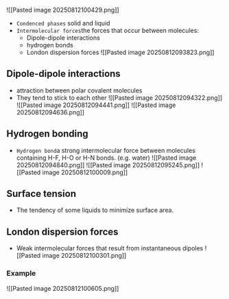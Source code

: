 ![[Pasted image 20250812100429.png]]
* `Condenced phases` solid and liquid
* `Intermolecular forces`the forces that occur between molecules:
	* Dipole-dipole interactions
	* hydrogen bonds
	* London dispersion forces
![[Pasted image 20250812093823.png]]

## Dipole-dipole interactions
* attraction between polar covalent molecules
* They tend to stick to each other
![[Pasted image 20250812094322.png]]
![[Pasted image 20250812094441.png]]
![[Pasted image 20250812094636.png]]

## Hydrogen bonding
* `Hydrogen bond`a strong intermolecular force between molecules containing H-F, H-O or H-N bonds. (e.g. water)
![[Pasted image 20250812094840.png]]
![[Pasted image 20250812095245.png]]
![[Pasted image 20250812100009.png]]
## Surface tension
* The tendency of some liquids to minimize surface area.

## London dispersion forces
* Weak intermolecular forces that result from instantaneous dipoles
![[Pasted image 20250812100301.png]]


### Example
![[Pasted image 20250812100605.png]]